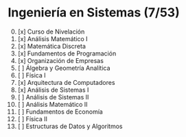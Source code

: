 # Ingeniería en Sistemas (7/53)

0. [x] Curso de Nivelación
1. [x] Análisis Matemático I
2. [x] Matemática Discreta
3. [x] Fundamentos de Programación
4. [x] Organización de Empresas
5. [ ] Álgebra y Geometría Analítica
6. [ ] Física I
7. [x] Arquitectura de Computadores
8. [x] Análisis de Sistemas I
9. [ ] Análisis de Sistemas II
10. [ ] Análisis Matemático II
11. [ ] Fundamentos de Economía
12. [ ] Física II
13. [ ] Estructuras de Datos y Algoritmos
